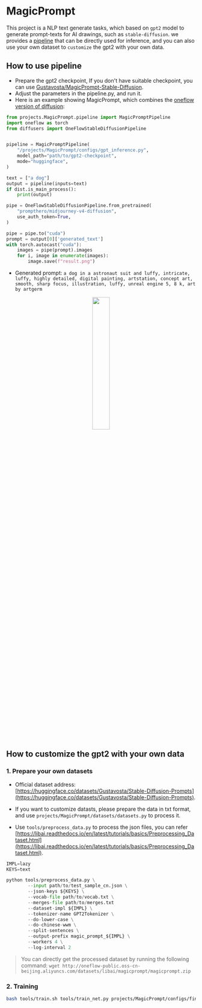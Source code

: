 # MagicPrompt

This project is a NLP text generate tasks, which based on `gpt2` model to generate prompt-texts for AI drawings, such as `stable-diffusion`. we provides a [pipeline](./pipeline.py) that can be directly used for inference, and you can also use your own dataset to `customize` the gpt2 with your own data.

## How to use pipeline

- Prepare the gpt2 checkpoint, If you don't have suitable checkpoint, you can use [Gustavosta/MagicPrompt-Stable-Diffusion](https://huggingface.co/Gustavosta/MagicPrompt-Stable-Diffusion?text=My+name+is+Merve+and+my+favorite).
- Adjust the parameters in the pipeline.py, and run it.
- Here is an example showing MagicPrompt, which combines the [oneflow version of diffusion](https://github.com/Oneflow-Inc/diffusers/wiki/How-to-Run-OneFlow-Stable-Diffusion):

```python
from projects.MagicPrompt.pipeline import MagicPromptPipeline
import oneflow as torch
from diffusers import OneFlowStableDiffusionPipeline


pipeline = MagicPromptPipeline(
    "/projects/MagicPrompt/configs/gpt_inference.py",
    model_path="path/to/gpt2-checkpoint",
    mode="huggingface",
)

text = ["a dog"]
output = pipeline(inputs=text)
if dist.is_main_process():
    print(output)

pipe = OneFlowStableDiffusionPipeline.from_pretrained(
    "prompthero/midjourney-v4-diffusion",
    use_auth_token=True,
)

pipe = pipe.to("cuda")
prompt = output[0]['generated_text']
with torch.autocast("cuda"):
    images = pipe(prompt).images
    for i, image in enumerate(images):
        image.save(f"result.png")

```
- Generated prompt: `a dog in a astronaut suit and luffy, intricate, luffy, highly detailed, digital painting, artstation, concept art, smooth, sharp focus, illustration, luffy, unreal engine 5, 8 k, art by artgerm`
<center><img src="https://user-images.githubusercontent.com/53039617/202831136-b44a37d2-a210-4eca-9fea-1a01976e92df.png" width="30%"></center>


## How to customize the gpt2 with your own data

### 1. Prepare your own datasets

- Official dataset address: [https://huggingface.co/datasets/Gustavosta/Stable-Diffusion-Prompts](https://huggingface.co/datasets/Gustavosta/Stable-Diffusion-Prompts).

- If you want to customize datasts, please prepare the data in txt format, and use `projects/MagicPrompt/datasets/datasets.py` to process it.

- Use `tools/preprocess_data.py` to process the json files, you can refer [https://libai.readthedocs.io/en/latest/tutorials/basics/Preprocessing_Dataset.html](https://libai.readthedocs.io/en/latest/tutorials/basics/Preprocessing_Dataset.html).

```python
IMPL=lazy
KEYS=text

python tools/preprocess_data.py \
        --input path/to/test_sample_cn.json \
        --json-keys ${KEYS} \
        --vocab-file path/to/vocab.txt \
        --merges-file path/to/merges.txt
        --dataset-impl ${IMPL} \
        --tokenizer-name GPT2Tokenizer \
        --do-lower-case \
        --do-chinese-wwm \
        --split-sentences \
        --output-prefix magic_prompt_${IMPL} \
        --workers 4 \
        --log-interval 2
```

> You can directly get the processed dataset by running the following command: 
> `wget http://oneflow-public.oss-cn-beijing.aliyuncs.com/datasets/libai/magicprompt/magicprompt.zip`


### 2. Training

```bash 
bash tools/train.sh tools/train_net.py projects/MagicPrompt/configs/finetune.py 4
```

